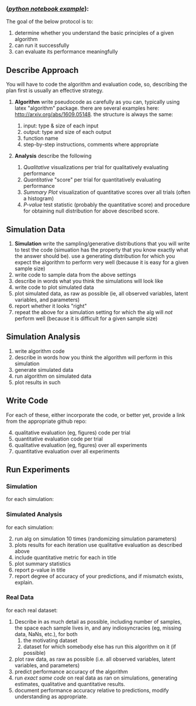 
### (*[python notebook example](./Tutorials/Python/code_example.ipynb)*):

The goal of the below protocol is to:
1. determine whether you understand the basic principles of a given algorithm
2. can run it successfully
3. can evaluate its performance meaningfully


## Describe Approach

You will have to code the algorithm and evaluation code, so, describing the plan first is usually an effective strategy.

1. **Algorithm** write pseudocode as carefully as you can, typically using latex "algorithm" package. there are several examples here: 
http://arxiv.org/abs/1609.05148.
the structure is always the same:
    1. input: type & size of each input
    2. output: type and size of each output
    3. function name
    4. step-by-step instructions, comments where appropriate 

3. **Analysis** describe the following
    1. *Qualitative* visualizations per trial for qualitatively evaluating performance
    2. *Quantitative* "score" per trial for quantitatively evaluating performance
    3. *Summary Plot* visualization of quantitative scores over all trials (often a histogram)
    4. *P-value* test statistic (probably the quantitative score) and procedure for obtaining null distribution for above described score.

## Simulation Data

1. **Simulation** write the sampling/generative distributions that you will write to test the code (simuation has the property that you know exactly what the answer should be).  use a generating distribution for which you expect the algorithm to perform very well (because it is easy for a given sample size)
1. write code to sample data from the above settings
1. describe in words what you think the simulations will look like
1. write code to plot simulated data
2. plot simulated data, as raw as possible (ie, all observed variables, latent variables, and parameters)
3. report whether it looks "right"
2. repeat the above for a simulation setting for which the alg will *not* perform well (because it is difficult  for a given sample size)

## Simulation Analysis

1. write algorithm code
1. describe in words how you think the algorithm will perform in this simulation
1. generate simulated data
1. run algorithm on simulated data
1. plot results in such 

## Write Code
For each of these, either incorporate the code, or better yet, provide a link from the appropriate github repo:

4. qualitative evaluation (eg, figures) code per trial
5. quantitative evaluation code per trial
6. qualitative evaluation (eg, figures) over all experiments
7. quantitative evaluation over all experiments

## Run Experiments
### Simulation

for each simulation: 


### Simulated Analysis

for each simulation: 

2. run alg on simulation 10 times  (randomizing simulation parameters)
3. plots results for each iteration use qualitative evaluation as described above
4. include quantitative metric for each in title
5. plot summary statistics
6. report p-value in title
7. report degree of accuracy of your predictions, and if mismatch exists, explain.

### Real Data 

for each real dataset:

1. Describe in as much detail as possible, including number of samples, the space each sample lives in, and any indiosyncracies (eg, missing data, NaNs, etc.), for both
    1. the motivating dataset
    2. dataset for which somebody else has run this algorithm on it (if possible)
2. plot raw data, as raw as possible (i.e. all observed variables, latent variables, and parameters)
3. predict performance accuracy of the algorithm
4. run *exact same code* on real data as ran on simulations, generating estimates, qualitative and quantitative results. 
5. document performance accuracy relative to predictions, modify understanding as appropriate.




